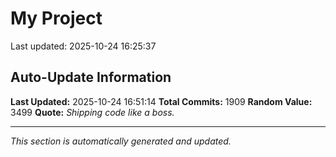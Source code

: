 # My Project


Last updated: 2025-10-24 16:25:37




























































































































































































































































































































































































































































































































































































































































































































































































































































































































































































































































































































































































































































































































































































































































































































































































































































































































































































































































































































































































































































































































































































































































































































































































## Auto-Update Information

**Last Updated:** 2025-10-24 16:51:14
**Total Commits:** 1909
**Random Value:** 3499
**Quote:** _Shipping code like a boss._

---
_This section is automatically generated and updated._